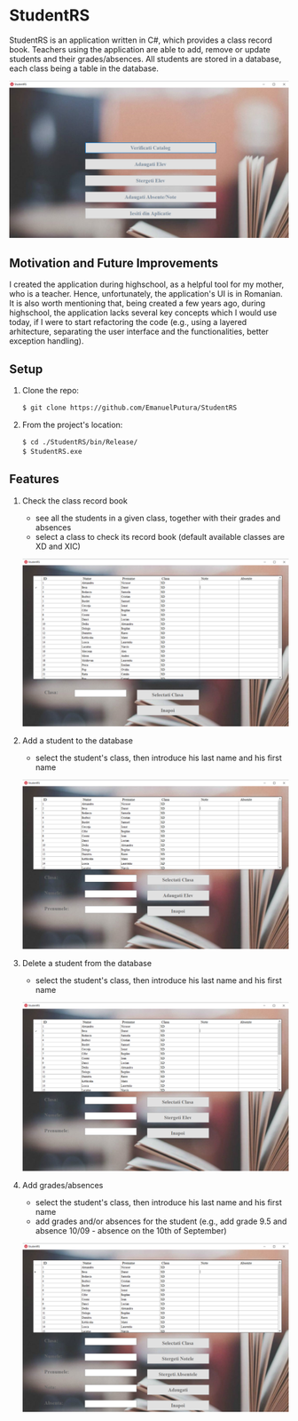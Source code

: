 # StudentRS
 StudentRS is an application written in C#, which provides a class record book. Teachers using the application are able to add, remove or update students and their grades/absences.
 All students are stored in a database, each class being a table in the database.
 
 ![Main Menu](https://github.com/EmanuelPutura/StudentRS/blob/main/img/main_menu.png)
 
 ## Motivation and Future Improvements
 I created the application during highschool, as a helpful tool for my mother, who is a teacher. Hence, unfortunately, the application's UI is in Romanian. It is also worth mentioning that, being created a few years ago, during highschool, the application lacks several key concepts which I would use today, if I were to start refactoring the code (e.g., using a layered arhitecture, separating the user interface and the functionalities, better exception handling).
 
 
 ## Setup
 1. Clone the repo:
    ```sh
    $ git clone https://github.com/EmanuelPutura/StudentRS
    ```
 2. From the project's location:
    ```sh
    $ cd ./StudentRS/bin/Release/
    $ StudentRS.exe
    ```
    
## Features
1. Check the class record book
   - see all the students in a given class, together with their grades and absences
   - select a class to check its record book (default available classes are XD and XIC)
   
   ![Check Class Menu](https://github.com/EmanuelPutura/StudentRS/blob/main/img/check_class.png)
   
2. Add a student to the database
   - select the student's class, then introduce his last name and his first name

   ![Add Menu](https://github.com/EmanuelPutura/StudentRS/blob/main/img/add_student.png)

4. Delete a student from the database
   - select the student's class, then introduce his last name and his first name

   ![Delete Menu](https://github.com/EmanuelPutura/StudentRS/blob/main/img/delete_student.png)

6. Add grades/absences
   - select the student's class, then introduce his last name and his first name
   - add grades and/or absences for the student (e.g., add grade 9.5 and absence 10/09 - absence on the 10th of September)

   ![Add Grades/Absences Menu](https://github.com/EmanuelPutura/StudentRS/blob/main/img/add_grades_absences.png)
   

